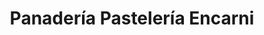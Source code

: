 ---
title: "Panadería Pastelería Encarni"
url: /granada/panaderia-pasteleria-encarni/
shop: panadería
---